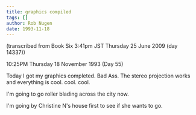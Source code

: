 ```yaml
---
title: graphics compiled
tags: []
author: Rob Nugen
date: 1993-11-18
---
```


<!-- tags: -->
<!-- events: -->
<!-- people: Christine N -->
<!-- locations: West Gray #3 -->
<p class="note">(transcribed from Book Six 3:41pm JST Thursday 25 June 2009 (day 14337))</p>

<p class="date">10:25PM Thursday 18 November 1993 (Day 55)</p>

<p>Today I got my graphics completed.  Bad Ass.  The stereo projection works and everything is
cool.  cool.  cool.</p>

<p>I'm going to go roller blading across the city now.</p>

<p>I'm going by Christine N's house first to see if she wants to go.</p>
